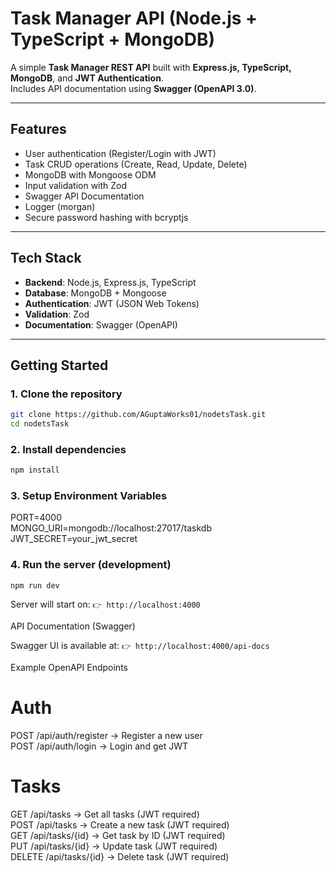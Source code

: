 # Task Manager API (Node.js + TypeScript + MongoDB)

A simple **Task Manager REST API** built with **Express.js, TypeScript, MongoDB**, and **JWT Authentication**.  
Includes API documentation using **Swagger (OpenAPI 3.0)**.

---

## Features

- User authentication (Register/Login with JWT)
- Task CRUD operations (Create, Read, Update, Delete)
- MongoDB with Mongoose ODM
- Input validation with Zod
- Swagger API Documentation
- Logger (morgan)
- Secure password hashing with bcryptjs

---

## Tech Stack

- **Backend**: Node.js, Express.js, TypeScript
- **Database**: MongoDB + Mongoose
- **Authentication**: JWT (JSON Web Tokens)
- **Validation**: Zod
- **Documentation**: Swagger (OpenAPI)

---

## Getting Started

### 1. Clone the repository
```bash
git clone https://github.com/AGuptaWorks01/nodetsTask.git
cd nodetsTask 
```

### 2. Install dependencies
```bash
npm install
```

### 3. Setup Environment Variables

PORT=4000    
MONGO_URI=mongodb://localhost:27017/taskdb    
JWT_SECRET=your_jwt_secret    


### 4. Run the server (development)
`npm run dev`



Server will start on:
`👉 http://localhost:4000`

API Documentation (Swagger)

Swagger UI is available at:
`👉 http://localhost:4000/api-docs`

Example OpenAPI Endpoints

# Auth    
   
POST /api/auth/register → Register a new user    
POST /api/auth/login → Login and get JWT    
    
# Tasks    
GET /api/tasks → Get all tasks (JWT required)    
POST /api/tasks → Create a new task (JWT required)    
GET /api/tasks/{id} → Get task by ID (JWT required)   
PUT /api/tasks/{id} → Update task (JWT required)    
DELETE /api/tasks/{id} → Delete task (JWT required)    
